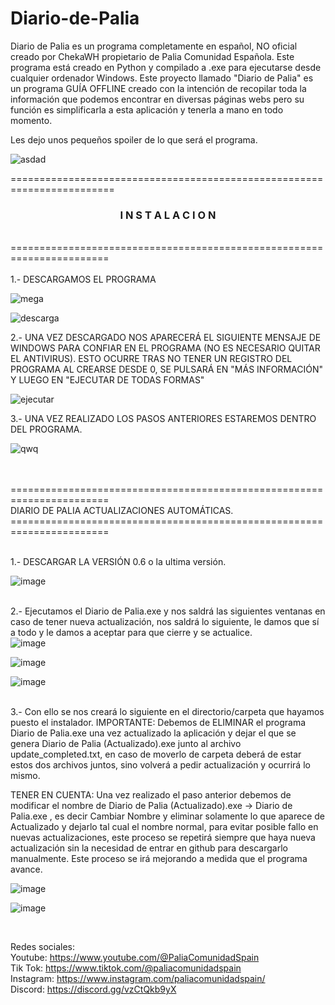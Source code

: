 # Diario-de-Palia

Diario de Palia es un programa completamente en español, NO oficial creado por ChekaWH propietario de Palia Comunidad Española.
Este programa está creado en Python y compilado a .exe para ejecutarse desde cualquier ordenador Windows. Este proyecto llamado "Diario de Palia" es un programa GUÍA OFFLINE creado con la intención de recopilar toda la información que podemos encontrar en diversas páginas webs pero su función es simplificarla a esta aplicación y tenerla a mano en todo momento.  

Les dejo unos pequeños spoiler de lo que será el programa.

![asdad](https://github.com/user-attachments/assets/0e4e6706-59e4-4f8f-b685-33774868c9e1)</br>

========================================================================</br>
<h3 align="center">I N S T A L A C I O N</h3></br>
=======================================================================</br>
</br>
1.- DESCARGAMOS EL PROGRAMA 

![mega](https://github.com/user-attachments/assets/a1ea32d5-e76e-4e3b-afa0-3ac98fccd821)

![descarga](https://github.com/user-attachments/assets/37cd59f6-f85e-4328-99b3-84123b4ca18c)

2.- UNA VEZ DESCARGADO NOS APARECERÁ EL SIGUIENTE MENSAJE DE WINDOWS PARA CONFIAR EN EL PROGRAMA (NO ES NECESARIO QUITAR EL ANTIVIRUS). ESTO OCURRE TRAS NO TENER UN REGISTRO DEL PROGRAMA AL CREARSE DESDE 0, SE PULSARÁ EN "MÁS INFORMACIÓN" Y LUEGO EN "EJECUTAR DE TODAS FORMAS" 

![ejecutar](https://github.com/user-attachments/assets/0ec6d96b-f6af-4a34-95df-f0da3226361b)

3.- UNA VEZ REALIZADO LOS PASOS ANTERIORES ESTAREMOS DENTRO DEL PROGRAMA.

![qwq](https://github.com/user-attachments/assets/bb4fcfbe-d560-4ad5-aab4-867c90e79167)

</br></br>
=======================================================================</br>
DIARIO DE PALIA ACTUALIZACIONES AUTOMÁTICAS. 
=======================================================================</br></br>

  1.- DESCARGAR LA VERSIÓN 0.6 o la ultima versión.</br>

  ![image](https://github.com/user-attachments/assets/20bcaa7b-6f40-49fd-989e-1e625ec96076)</br></br>

  2.- Ejecutamos el Diario de Palia.exe y nos saldrá las siguientes ventanas en caso de tener nueva actualización, nos saldrá lo siguiente, le damos que sí a todo y le damos a aceptar para que cierre y se actualice.</br>
![image](https://github.com/user-attachments/assets/b5fddffb-6c00-47b7-8588-0b95835a8b13)</br>

![image](https://github.com/user-attachments/assets/324ab93d-ea46-4125-a125-21d5a4c9cf4c)</br>

![image](https://github.com/user-attachments/assets/9ab9429d-dca9-416a-8a74-28178a4afea0)</br></br>

  3.- Con ello se nos creará lo siguiente en el directorio/carpeta que hayamos puesto el instalador. IMPORTANTE: Debemos de ELIMINAR el programa Diario de Palia.exe una vez actualizado la aplicación y dejar el que se genera Diario de Palia (Actualizado).exe junto al archivo update_completed.txt, en caso de moverlo de carpeta deberá de estar estos dos archivos juntos, sino volverá a pedir actualización y ocurrirá lo mismo.

TENER EN CUENTA: Una vez realizado el paso anterior debemos de modificar el nombre de Diario de Palia (Actualizado).exe -> Diario de Palia.exe , es decir Cambiar Nombre y eliminar solamente lo que aparece de Actualizado y dejarlo tal cual el nombre normal, para evitar posible fallo en nuevas actualizaciones, este proceso se repetirá siempre que haya nueva actualización sin la necesidad de entrar en github para descargarlo manualmente. Este proceso se irá mejorando a medida que el programa avance.

  ![image](https://github.com/user-attachments/assets/520ec123-7399-47ec-94da-b7f9a42b6eb5)

  ![image](https://github.com/user-attachments/assets/5d403a57-bcc7-4bdf-9c6a-1ee7c42bc05f)

</br>

Redes sociales:</br>
Youtube: https://www.youtube.com/@PaliaComunidadSpain</br>
Tik Tok: https://www.tiktok.com/@paliacomunidadspain</br>
Instagram: https://www.instagram.com/paliacomunidadspain/</br>
Discord: https://discord.gg/vzCtQkb9yX</br>
